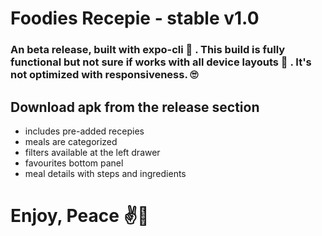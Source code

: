 # Foodies Recepie - stable v1.0

### An beta release, built with expo-cli :partying_face: . This build is fully functional but not sure if works with all device layouts :grimacing: . It's not optimized with responsiveness. :roll_eyes:

## Download apk from the release section

- includes pre-added recepies
- meals are categorized
- filters available at the left drawer
- favourites bottom panel
- meal details with steps and ingredients

# Enjoy, Peace :v::partying_face:
